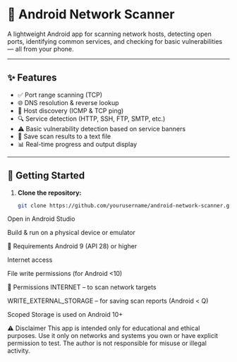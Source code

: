 # 📡 Android Network Scanner

A lightweight Android app for scanning network hosts, detecting open ports, identifying common services, and checking for basic vulnerabilities — all from your phone.

---

## ✨ Features

- ✅ Port range scanning (TCP)
- 🌐 DNS resolution & reverse lookup
- 📶 Host discovery (ICMP & TCP ping)
- 🔍 Service detection (HTTP, SSH, FTP, SMTP, etc.)
- ⚠️ Basic vulnerability detection based on service banners
- 📄 Save scan results to a text file
- 📊 Real-time progress and output display

---

## 📲 Getting Started

1. **Clone the repository:**
   ```bash
   git clone https://github.com/yourusername/android-network-scanner.git
Open in Android Studio

Build & run on a physical device or emulator

📱 Requirements
Android 9 (API 28) or higher

Internet access

File write permissions (for Android <10)

🔐 Permissions
INTERNET – to scan network targets

WRITE_EXTERNAL_STORAGE – for saving scan reports (Android < Q)

Scoped Storage is used on Android 10+

⚠️ Disclaimer
This app is intended only for educational and ethical purposes.
Use it only on networks and systems you own or have explicit permission to test.
The author is not responsible for misuse or illegal activity.
